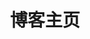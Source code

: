 ---
home: true
layout: BlogHome
icon: home
title: 博客主页
heroImage: /logo.png
heroText: 孟古一的博客
heroFullScreen: true
tagline: 世界上没有绝对的正义，只有不同的观点和立场。
projects:
  - icon: book
    name: 博客主页
    desc: 猫窝
    link: https://blog.mengguyi.com/

  - icon: link
    name: 随手贴
    desc: 随便写的东西
    link: https://blog.mengguyi.com/posts/

  - icon: article
    name: 文章
    desc: 分享各种文章
    link: https://blog.mengguyi.com/articles/

  - icon: friend
    name: 友情链接
    desc: 我的好伙伴们
    link: https://blog.mengguyi.com/articles/friends.html

  - icon: project
    name: 孟古一的网盘
    desc: 一些有用的东西
    link: https://drive.mengguyi.com/

  - icon: music
    name: 音乐解锁
    desc: 移除已购音乐的加密保护
    link: https://unlock-music.mengguyi.com/

  - icon: fab fa-telegram
    name: TG 频道
    desc: 古一的 Telegram 频道
    link: https://diary.mengguyi.com/

  - icon: fab fa-github
    name: Github 加速
    desc: 加速中国 Github 访问
    link: https://gh-proxy.mengguyi.com/

  - icon: cloud
    name: 服务器状态
    desc: UptimeFlare
    link: https://mengguyistatus.com/

  - icon: key
    name: GPG 公钥
    desc: 孟古一的 GPG 公钥
    link: https://pubkey.mengguyi.com/

footer: <a href="https://icp.gov.moe/?keyword=20230543" target="_blank">萌ICP备20230543号</a>
---